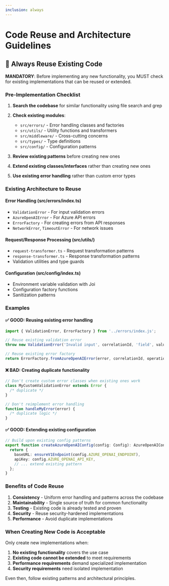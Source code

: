 ```yaml
---
inclusion: always
---
```


# Code Reuse and Architecture Guidelines

## 🔄 Always Reuse Existing Code

**MANDATORY**: Before implementing any new functionality, you MUST check for existing
implementations that can be reused or extended.

### Pre-Implementation Checklist

1. **Search the codebase** for similar functionality using file search and grep
2. **Check existing modules**:
   - `src/errors/` - Error handling classes and factories
   - `src/utils/` - Utility functions and transformers
   - `src/middleware/` - Cross-cutting concerns
   - `src/types/` - Type definitions
   - `src/config/` - Configuration patterns

3. **Review existing patterns** before creating new ones
4. **Extend existing classes/interfaces** rather than creating new ones
5. **Use existing error handling** rather than custom error types

### Existing Architecture to Reuse

#### Error Handling (src/errors/index.ts)

- `ValidationError` - For input validation errors
- `AzureOpenAIError` - For Azure API errors
- `ErrorFactory` - For creating errors from API responses
- `NetworkError`, `TimeoutError` - For network issues

#### Request/Response Processing (src/utils/)

- `request-transformer.ts` - Request transformation patterns
- `response-transformer.ts` - Response transformation patterns
- Validation utilities and type guards

#### Configuration (src/config/index.ts)

- Environment variable validation with Joi
- Configuration factory functions
- Sanitization patterns

### Examples

#### ✅ GOOD: Reusing existing error handling

```typescript
import { ValidationError, ErrorFactory } from '../errors/index.js';

// Reuse existing validation error
throw new ValidationError('Invalid input', correlationId, 'field', value);

// Reuse existing error factory
return ErrorFactory.fromAzureOpenAIError(error, correlationId, operation);
```

#### ❌ BAD: Creating duplicate functionality

```typescript
// Don't create custom error classes when existing ones work
class MyCustomValidationError extends Error {
  /* duplicate */
}

// Don't reimplement error handling
function handleMyError(error) {
  /* duplicate logic */
}
```

#### ✅ GOOD: Extending existing configuration

```typescript
// Build upon existing config patterns
export function createAzureOpenAIConfig(config: Config): AzureOpenAIConfig {
  return {
    baseURL: ensureV1Endpoint(config.AZURE_OPENAI_ENDPOINT),
    apiKey: config.AZURE_OPENAI_API_KEY,
    // ... extend existing pattern
  };
}
```

### Benefits of Code Reuse

1. **Consistency** - Uniform error handling and patterns across the codebase
2. **Maintainability** - Single source of truth for common functionality
3. **Testing** - Existing code is already tested and proven
4. **Security** - Reuse security-hardened implementations
5. **Performance** - Avoid duplicate implementations

### When Creating New Code is Acceptable

Only create new implementations when:

1. **No existing functionality** covers the use case
2. **Existing code cannot be extended** to meet requirements
3. **Performance requirements** demand specialized implementation
4. **Security requirements** need isolated implementation

Even then, follow existing patterns and architectural principles.
